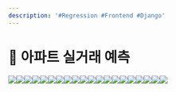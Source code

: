 ```yaml
---
description: '#Regression #Frontend #Django'
---
```


# 🏢 아파트 실거래 예측

![](<../../../../.gitbook/assets/아파트 실거래가 예측\_페이지\_01 (1).png>)![](<../../../../.gitbook/assets/아파트 실거래가 예측\_페이지\_02 (1).png>)![](<../../../../.gitbook/assets/아파트 실거래가 예측\_페이지\_03.png>)![](<../../../../.gitbook/assets/아파트 실거래가 예측\_페이지\_04.png>)![](<../../../../.gitbook/assets/아파트 실거래가 예측\_페이지\_05.png>)![](<../../../../.gitbook/assets/아파트 실거래가 예측\_페이지\_06.png>)![](<../../../../.gitbook/assets/아파트 실거래가 예측\_페이지\_07.png>)![](<../../../../.gitbook/assets/아파트 실거래가 예측\_페이지\_08 (1).png>)![](<../../../../.gitbook/assets/아파트 실거래가 예측\_페이지\_09.png>)![](<../../../../.gitbook/assets/아파트 실거래가 예측\_페이지\_10 (1).png>)![](<../../../../.gitbook/assets/아파트 실거래가 예측\_페이지\_11 (1).png>)![](<../../../../.gitbook/assets/아파트 실거래가 예측\_페이지\_12 (1).png>)![](<../../../../.gitbook/assets/아파트 실거래가 예측\_페이지\_13 (1).png>)![](<../../../../.gitbook/assets/아파트 실거래가 예측\_페이지\_14 (1).png>)![](<../../../../.gitbook/assets/아파트 실거래가 예측\_페이지\_15 (1).png>)![](<../../../../.gitbook/assets/아파트 실거래가 예측\_페이지\_16 (1).png>)![](<../../../../.gitbook/assets/아파트 실거래가 예측\_페이지\_17 (1).png>)![](<../../../../.gitbook/assets/아파트 실거래가 예측\_페이지\_18.png>)![](<../../../../.gitbook/assets/아파트 실거래가 예측\_페이지\_19.png>)![](<../../../../.gitbook/assets/아파트 실거래가 예측\_페이지\_20.png>)
